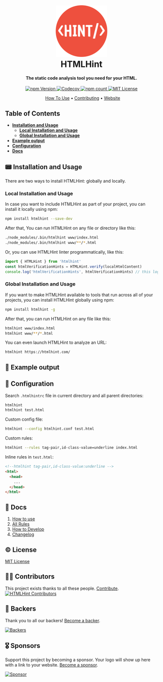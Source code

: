 <h1 align="center">
  <br>
  <a href="https://htmlhint.com"><img src="https://raw.githubusercontent.com/htmlhint/HTMLHint/main/website/static/img/htmlhint.png" alt="Logo HTMLHint" width="170"></a>
  <br>
  HTMLHint
  <br>
</h1>

<h4 align="center">The static code analysis tool you need for your HTML.</h4>

<p align="center">
  <a href="https://www.npmjs.com/package/htmlhint">
    <img src="https://img.shields.io/npm/v/htmlhint" alt="npm Version">
  </a>
  <a href="https://codecov.io/gh/htmlhint/HTMLHint">
    <img src="https://codecov.io/gh/htmlhint/HTMLHint/branch/main/graph/badge.svg" alt="Codecov">
  </a>
  <a href="https://www.npmjs.com/package/htmlhint">
    <img src="https://img.shields.io/npm/dm/htmlhint.svg" alt="npm count">
  </a>
  <a href="https://github.com/htmlhint/HTMLHint/blob/main/LICENSE.md">
    <img src="https://badgen.net/badge/license/MIT/green" alt="MIT License" />
  </a>
</p>

<p align="center">
  <a href="#-installation-and-usage">How To Use</a> • <a href="#contributing">Contributing</a> • <a href="https://htmlhint.com">Website</a>
</p>

## Table of Contents

- **[Installation and Usage](#-installation-and-usage)**
  - **[Local Installation and Usage](#local-installation-and-usage)**
  - **[Global Installation and Usage](#global-installation-and-usage)**
- **[Example output](#-example-output)**
- **[Configuration](#-configuration)**
- **[Docs](#-docs)**

## 📟 Installation and Usage

There are two ways to install HTMLHint: globally and locally.

### Local Installation and Usage

In case you want to include HTMLHint as part of your project, you can install it locally using npm:

```bash
npm install htmlhint --save-dev
```

After that, You can run HTMLHint on any file or directory like this:

```bash
./node_modules/.bin/htmlhint www/index.html
./node_modules/.bin/htmlhint www/**/*.html
```

Or, you can use HTMLHint linter programmatically, like this:

```js
import { HTMLHint } from 'htmlhint'
const htmlVerificationHints = HTMLHint.verify(localHtmlContent)
console.log('htmlVerificationHints', htmlVerificationHints) // this logs a list of `Hint`s which contain information on all linting errors
```

### Global Installation and Usage

If you want to make HTMLHint available to tools that run across all of your projects, you can install HTMLHint globally using npm:

```bash
npm install htmlhint -g
```

After that, you can run HTMLHint on any file like this:

```bash
htmlhint www/index.html
htmlhint www/**/*.html
```

You can even launch HTMLHint to analyze an URL:

```bash
htmlhint https://htmlhint.com/
```

## 📃 Example output

## 🔧 Configuration

Search `.htmlhintrc` file in current directory and all parent directories:

```bash
htmlhint
htmlhint test.html
```

Custom config file:

```bash
htmlhint --config htmlhint.conf test.html
```

Custom rules:

```bash
htmlhint --rules tag-pair,id-class-value=underline index.html
```

Inline rules in `test.html`:

```html
<!--htmlhint tag-pair,id-class-value:underline -->
<html>
  <head>
    ...
  </head>
</html>
```

## 📙 Docs

1. [How to use](https://htmlhint.com/docs/user-guide/usage/cli)
2. [All Rules](https://htmlhint.com/docs/user-guide/list-rules)
3. [How to Develop](CONTRIBUTING.md)
4. [Changelog](CHANGELOG.md)

## © License

[MIT License](./LICENSE.md)

## 💪🏻 Contributors

This project exists thanks to all these people. [Contribute](CONTRIBUTING.md).
<a href="https://github.com/htmlhint/HTMLHint/graphs/contributors"><img src="https://opencollective.com/htmlhint/contributors.svg?width=890" alt="HTMLHint Contributors" /></a>

## 🏅 Backers

Thank you to all our backers! [Become a backer](https://opencollective.com/htmlhint#backer).

<a href="https://opencollective.com/htmlhint#backers" target="_blank"><img src="https://opencollective.com/htmlhint/backers.svg?width=890" alt="Backers"></a>

## 🎖 Sponsors

Support this project by becoming a sponsor. Your logo will show up here with a link to your website. [Become a sponsor](https://opencollective.com/htmlhint#sponsor).

<a href="https://opencollective.com/htmlhint/sponsor/0/website" target="_blank"><img src="https://opencollective.com/htmlhint/sponsor/0/avatar.svg" alt="Sponsor"></a>
